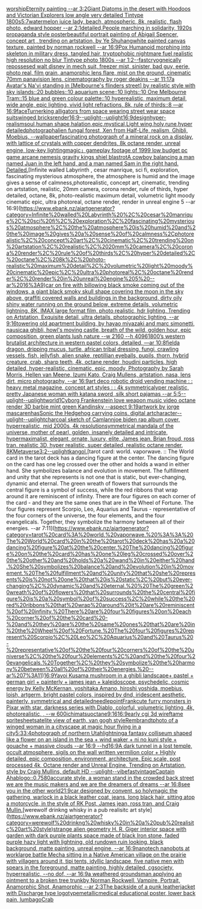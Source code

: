 [worship](https://www.ebank.nz/aiartgenerator?category=worship)[Eternity painting --ar 3:2](https://www.ebank.nz/aiartgenerator?category=Eternity%20painting%20--ar%203%3A2)[Giant Diatoms in the desert with Hoodoos and Victorian Explorers low angle very detailed Tintype 1800s](https://www.ebank.nz/aiartgenerator?category=Giant%20Diatoms%20in%20the%20desert%20with%20Hoodoos%20and%20Victorian%20Explorers%20low%20angle%20very%20detailed%20Tintype%201800s)[5:7](https://www.ebank.nz/aiartgenerator?category=5%3A7)[watermelon juice lady, beach, atmospheric, 8k, realistic, flash photo, edward hopper --ar 2:1](https://www.ebank.nz/aiartgenerator?category=watermelon%20juice%20lady%2C%20beach%2C%20atmospheric%2C%208k%2C%20realistic%2C%20flash%20photo%2C%20edward%20hopper%20--ar%202%3A1)[detailed,](https://www.ebank.nz/aiartgenerator?category=detailed%2C)[People marching in solidarity, 1920s propaganda style poster](https://www.ebank.nz/aiartgenerator?category=People%20marching%20in%20solidarity%2C%201920s%20propaganda%20style%20poster)[beautiful portrait painting of Abigail Spencer, concept art , trending on artstation, by Ye Shuhang](https://www.ebank.nz/aiartgenerator?category=beautiful%20portrait%20painting%20of%20Abigail%20Spencer%2C%20concept%20art%20%2C%20trending%20on%20artstation%2C%20by%20Ye%20Shuhang)[white painted canvas texture, painted by norman rockwell --ar 16:9](https://www.ebank.nz/aiartgenerator?category=white%20painted%20canvas%20texture%2C%20painted%20by%20norman%20rockwell%20--ar%2016%3A9)[Pox Humanoid morphing into skeleton in military dress, tangled hair, tryptophobic nightmare fuel realistic high resolution no blur Tintype photo 1800s --ar 1:2](https://www.ebank.nz/aiartgenerator?category=Pox%20Humanoid%20morphing%20into%20skeleton%20in%20military%20dress%2C%20tangled%20hair%2C%20tryptophobic%20nightmare%20fuel%20realistic%20high%20resolution%20no%20blur%20Tintype%20photo%201800s%20--ar%201%3A2)[--fast](https://www.ebank.nz/aiartgenerator?category=--fast)[cryogneically repossesed walt disney in mech suit, freezer mist, sinister, bad guy, eerie, photo real, film grain, anamorphic lens flare, mist on the ground, cinematic 70mm panavision lens, cinematography by roger deakins --ar 11:17](https://www.ebank.nz/aiartgenerator?category=cryogneically%20repossesed%20walt%20disney%20in%20mech%20suit%2C%20freezer%20mist%2C%20sinister%2C%20bad%20guy%2C%20eerie%2C%20photo%20real%2C%20film%20grain%2C%20anamorphic%20lens%20flare%2C%20mist%20on%20the%20ground%2C%20cinematic%2070mm%20panavision%20lens%2C%20cinematography%20by%20roger%20deakins%20--ar%2011%3A17)[a Avatar's Na'vi standing in [Melbourne's flinders street] by realistic style with sky islands::20 bubbles::10 aquarium scene::10 lights::10 One Melbourne Tram::15 blue and green colour palette::10 hyperealistic, maximum detail, wide angle, epic lighting, vivid light refractions, 8k, rule of thirds::8 —ar 16:9](https://www.ebank.nz/aiartgenerator?category=a%20Avatar%27s%20Na%27vi%20standing%20in%20%5BMelbourne%27s%20flinders%20street%5D%20by%20realistic%20style%20with%20sky%20islands%3A%3A20%20bubbles%3A%3A10%20aquarium%20scene%3A%3A10%20lights%3A%3A10%20One%20Melbourne%20Tram%3A%3A15%20blue%20and%20green%20colour%20palette%3A%3A10%20hyperealistic%2C%20maximum%20detail%2C%20wide%20angle%2C%20epic%20lighting%2C%20vivid%20light%20refractions%2C%208k%2C%20rule%20of%20thirds%3A%3A8%20%E2%80%94ar%2016%3A9)[face](https://www.ebank.nz/aiartgenerator?category=face)[Turner](https://www.ebank.nz/aiartgenerator?category=Turner)[king alligators from space wearing street wear space suits](https://www.ebank.nz/aiartgenerator?category=king%20alligators%20from%20space%20wearing%20street%20wear%20space%20suits)[winged bricks](https://www.ebank.nz/aiartgenerator?category=winged%20bricks)[render](https://www.ebank.nz/aiartgenerator?category=render)[16:9](https://www.ebank.nz/aiartgenerator?category=16%3A9)[--uplight](https://www.ebank.nz/aiartgenerator?category=--uplight)[--uplight](https://www.ebank.nz/aiartgenerator?category=--uplight)[16:9](https://www.ebank.nz/aiartgenerator?category=16%3A9)[design](https://www.ebank.nz/aiartgenerator?category=design)[hyper-realism](https://www.ebank.nz/aiartgenerator?category=hyper-realism)[soul,human shape,halation,epic,mystical,Light wing,holy,rune,hyper detailed](https://www.ebank.nz/aiartgenerator?category=soul%2Chuman%20shape%2Chalation%2Cepic%2Cmystical%2CLight%20wing%2Choly%2Crune%2Chyper%20detailed)[photograph](https://www.ebank.nz/aiartgenerator?category=photograph)[alien fungal forest, Xen from Half-Life, realism, Ghibli, Moebius, --wallpaper](https://www.ebank.nz/aiartgenerator?category=alien%20fungal%20forest%2C%20Xen%20from%20Half-Life%2C%20realism%2C%20Ghibli%2C%20Moebius%2C%20--wallpaper)[fascinating photograph of a mineral rock on a display, with lattice of crystals with copper dendrites, 8k octane render, unreal engine,  low-key lighting](https://www.ebank.nz/aiartgenerator?category=fascinating%20photograph%20of%20a%20mineral%20rock%20on%20a%20display%2C%20with%20lattice%20of%20crystals%20with%20copper%20dendrites%2C%208k%20octane%20render%2C%20unreal%20engine%2C%20%20low-key%20lighting)[magic」](https://www.ebank.nz/aiartgenerator?category=magic%E3%80%8D)[gameplay footage of 1999 low budget pc game arcane nemesis gravity kings shiel blast](https://www.ebank.nz/aiartgenerator?category=gameplay%20footage%20of%201999%20low%20budget%20pc%20game%20arcane%20nemesis%20gravity%20kings%20shiel%20blast)[rot](https://www.ebank.nz/aiartgenerator?category=rot)[A cowboy balancing a man named Juan in the left hand, and a man named Sam in the right hand. Detailed.](https://www.ebank.nz/aiartgenerator?category=A%20cowboy%20balancing%20a%20man%20named%20Juan%20in%20the%20left%20hand%2C%20and%20a%20man%20named%20Sam%20in%20the%20right%20hand.%20Detailed.)[Infinite walled Labyrinth , cesar manrique, sci fi, exploration, fascinating mysterious atmosphere, the atmosphere is humid and the image gives a sense of calmness,photorealistic, concept art, cinematic, trending on artstation, realistic, 20mm camera, corona render, rule of thirds, hyper detailed, octane, 8k, photo-realistic maximum detail, volumetric light moody cinematic epic, ultra photoreal, octane render, render in unreal engine 5 --ar 16:9](https://www.ebank.nz/aiartgenerator?category=Infinite%20walled%20Labyrinth%20%2C%20cesar%20manrique%2C%20sci%20fi%2C%20exploration%2C%20fascinating%20mysterious%20atmosphere%2C%20the%20atmosphere%20is%20humid%20and%20the%20image%20gives%20a%20sense%20of%20calmness%2Cphotorealistic%2C%20concept%20art%2C%20cinematic%2C%20trending%20on%20artstation%2C%20realistic%2C%2020mm%20camera%2C%20corona%20render%2C%20rule%20of%20thirds%2C%20hyper%20detailed%2C%20octane%2C%208k%2C%20photo-realistic%20maximum%20detail%2C%20volumetric%20light%20moody%20cinematic%20epic%2C%20ultra%20photoreal%2C%20octane%20render%2C%20render%20in%20unreal%20engine%205%20--ar%2016%3A9)[car on fire with billowing black smoke coming out of the windows, a giant black smoky skull shape covering the moon in the sky above, graffiti covered walls and buildings in the background, dirty oily shiny water running on the ground below, extreme details, volumetric lightning, 8K, IMAX large format film, photo realistic, hdr lighting, Trending on Artstation, Exquisite detail, ultra details, photographic lighting, --ar 9:16](https://www.ebank.nz/aiartgenerator?category=car%20on%20fire%20with%20billowing%20black%20smoke%20coming%20out%20of%20the%20windows%2C%20a%20giant%20black%20smoky%20skull%20shape%20covering%20the%20moon%20in%20the%20sky%20above%2C%20graffiti%20covered%20walls%20and%20buildings%20in%20the%20background%2C%20dirty%20oily%20shiny%20water%20running%20on%20the%20ground%20below%2C%20extreme%20details%2C%20volumetric%20lightning%2C%208K%2C%20IMAX%20large%20format%20film%2C%20photo%20realistic%2C%20hdr%20lighting%2C%20Trending%20on%20Artstation%2C%20Exquisite%20detail%2C%20ultra%20details%2C%20photographic%20lighting%2C%20--ar%209%3A16)[towering old apartment building, by hayao miyazaki and marc simonetti, nausicaa ghibli, howl's moving castle, breath of the wild, golden hour, epic composition, green plants lush nature --w 2160 --h 4096](https://www.ebank.nz/aiartgenerator?category=towering%20old%20apartment%20building%2C%20by%20hayao%20miyazaki%20and%20marc%20simonetti%2C%20nausicaa%20ghibli%2C%20howl%27s%20moving%20castle%2C%20breath%20of%20the%20wild%2C%20golden%20hour%2C%20epic%20composition%2C%20green%20plants%20lush%20nature%20--w%202160%20--h%204096)[1800’s western brutalist architecture in western pastel colors, detailed, —ar 10:8](https://www.ebank.nz/aiartgenerator?category=1800%E2%80%99s%20western%20brutalist%20architecture%20in%20western%20pastel%20colors%2C%20detailed%2C%20%E2%80%94ar%2010%3A8)[field](https://www.ebank.nz/aiartgenerator?category=field)[a dragon, dripping mucus, turtle, african tribal dressing, fungi, crawling vessels, fish, jellyfish, alien snake, reptillian eyeballs, pupils, thorn, hybrid creature, crab, sharp teeth, 4k, octane render, houdini particles, high detailed, hyper-realistic, cinematic, epic, moody, Photography by Sarah Morris, Hellen van Meene, Izumi Kato, Craig Mullens, artstation, nasa, lens dirt, micro photography, --ar 16:9](https://www.ebank.nz/aiartgenerator?category=a%20dragon%2C%20dripping%20mucus%2C%20turtle%2C%20african%20tribal%20dressing%2C%20fungi%2C%20crawling%20vessels%2C%20fish%2C%20jellyfish%2C%20alien%20snake%2C%20reptillian%20eyeballs%2C%20pupils%2C%20thorn%2C%20hybrid%20creature%2C%20crab%2C%20sharp%20teeth%2C%204k%2C%20octane%20render%2C%20houdini%20particles%2C%20high%20detailed%2C%20hyper-realistic%2C%20cinematic%2C%20epic%2C%20moody%2C%20Photography%20by%20Sarah%20Morris%2C%20Hellen%20van%20Meene%2C%20Izumi%20Kato%2C%20Craig%20Mullens%2C%20artstation%2C%20nasa%2C%20lens%20dirt%2C%20micro%20photography%2C%20--ar%2016%3A9)[art deco robotic droid vending machine : : heavy metal magazine, concept art styles : : 4k symmetrical](https://www.ebank.nz/aiartgenerator?category=art%20deco%20robotic%20droid%20vending%20machine%20%3A%20%3A%20heavy%20metal%20magazine%2C%20concept%20art%20styles%20%3A%20%3A%204k%20symmetrical)[yper realistic, pretty Japanese woman with katana sword ,silk short pajamas --ar 5:5](https://www.ebank.nz/aiartgenerator?category=yper%20realistic%2C%20pretty%20Japanese%20woman%20with%20katana%20sword%20%2Csilk%20short%20pajamas%20--ar%205%3A5)[--uplight](https://www.ebank.nz/aiartgenerator?category=--uplight)[--uplight](https://www.ebank.nz/aiartgenerator?category=--uplight)[world](https://www.ebank.nz/aiartgenerator?category=world)[1](https://www.ebank.nz/aiartgenerator?category=1)[Cyborg Frankenstein love weapon music video octane render 3D barbie mint green Kandinsky --aspect 9:19](https://www.ebank.nz/aiartgenerator?category=Cyborg%20Frankenstein%20love%20weapon%20music%20video%20octane%20render%203D%20barbie%20mint%20green%20Kandinsky%20--aspect%209%3A19)[artwork by jorge mascarenhas](https://www.ebank.nz/aiartgenerator?category=artwork%20by%20jorge%20mascarenhas)[Sonic the Hedgehog carrying coins, digital art](https://www.ebank.nz/aiartgenerator?category=Sonic%20the%20Hedgehog%20carrying%20coins%2C%20digital%20art)[character](https://www.ebank.nz/aiartgenerator?category=character)[--uplight](https://www.ebank.nz/aiartgenerator?category=--uplight)[--uplight](https://www.ebank.nz/aiartgenerator?category=--uplight)[charcoal sketch of Camlann](https://www.ebank.nz/aiartgenerator?category=charcoal%20sketch%20of%20Camlann)[joe biden rap album cover, hyperrealistic, mid 2000s, 4k resolution](https://www.ebank.nz/aiartgenerator?category=joe%20biden%20rap%20album%20cover%2C%20hyperrealistic%2C%20mid%202000s%2C%204k%20resolution)[symmetrical mandala of the universe, mother of pearl, golden, insanely detailed and intricate, hypermaximalist, elegant, ornate, luxury, elite, James jean, Brian froud, ross tran, realistic 3D, hyper realistic, super detailed, realistic octane render, 8K](https://www.ebank.nz/aiartgenerator?category=symmetrical%20mandala%20of%20the%20universe%2C%20mother%20of%20pearl%2C%20golden%2C%20insanely%20detailed%20and%20intricate%2C%20hypermaximalist%2C%20elegant%2C%20ornate%2C%20luxury%2C%20elite%2C%20James%20jean%2C%20Brian%20froud%2C%20ross%20tran%2C%20realistic%203D%2C%20hyper%20realistic%2C%20super%20detailed%2C%20realistic%20octane%20render%2C%208K)[Metaverse](https://www.ebank.nz/aiartgenerator?category=Metaverse)[3:2](https://www.ebank.nz/aiartgenerator?category=3%3A2)[--uplight](https://www.ebank.nz/aiartgenerator?category=--uplight)[kangol.](https://www.ebank.nz/aiartgenerator?category=kangol.)[tarot card: world. vaporwave. :: The World card in the tarot deck has a dancing figure at the center. The dancing figure on the card has one leg crossed over the other and holds a wand in either hand. She symbolizes balance and evolution in movement. The fulfillment and unity that she represents is not one that is static, but ever-changing, dynamic and eternal.  The green wreath of flowers that surrounds the central figure is a symbol of success, while the red ribbons that wrap around it are reminiscent of infinity. There are four figures on each corner of the card - and they are the same ones that are in the Wheel of Fortune. The four figures represent Scorpio, Leo, Aquarius and Taurus - representative of the four corners of the universe, the four elements, and the four evangelicals. Together, they symbolize the harmony between all of their energies. --ar 7:11](https://www.ebank.nz/aiartgenerator?category=tarot%20card%3A%20world.%20vaporwave.%20%3A%3A%20The%20World%20card%20in%20the%20tarot%20deck%20has%20a%20dancing%20figure%20at%20the%20center.%20The%20dancing%20figure%20on%20the%20card%20has%20one%20leg%20crossed%20over%20the%20other%20and%20holds%20a%20wand%20in%20either%20hand.%20She%20symbolizes%20balance%20and%20evolution%20in%20movement.%20The%20fulfillment%20and%20unity%20that%20she%20represents%20is%20not%20one%20that%20is%20static%2C%20but%20ever-changing%2C%20dynamic%20and%20eternal.%20%20The%20green%20wreath%20of%20flowers%20that%20surrounds%20the%20central%20figure%20is%20a%20symbol%20of%20success%2C%20while%20the%20red%20ribbons%20that%20wrap%20around%20it%20are%20reminiscent%20of%20infinity.%20There%20are%20four%20figures%20on%20each%20corner%20of%20the%20card%20-%20and%20they%20are%20the%20same%20ones%20that%20are%20in%20the%20Wheel%20of%20Fortune.%20The%20four%20figures%20represent%20Scorpio%2C%20Leo%2C%20Aquarius%20and%20Taurus%20-%20representative%20of%20the%20four%20corners%20of%20the%20universe%2C%20the%20four%20elements%2C%20and%20the%20four%20evangelicals.%20Together%2C%20they%20symbolize%20the%20harmony%20between%20all%20of%20their%20energies.%20--ar%207%3A11)[16:9](https://www.ebank.nz/aiartgenerator?category=16%3A9)[Yayoi Kusama mushroom in a ghibli landscape](https://www.ebank.nz/aiartgenerator?category=Yayoi%20Kusama%20mushroom%20in%20a%20ghibli%20landscape)[+ pastel + german girl + painterly + james jean + kaleidoscope, psychedelic, cosmic energy by Kelly McKernan, yoshitaka Amano, hiroshi yoshida, moebius, loish, artgerm, bright pastel colors, inspired by dnd, iridescent aesthetic, painterly, symmetrical and detailed](https://www.ebank.nz/aiartgenerator?category=%2B%20pastel%20%2B%20german%20girl%20%2B%20painterly%20%2B%20james%20jean%20%2B%20kaleidoscope%2C%20psychedelic%2C%20cosmic%20energy%20by%20Kelly%20McKernan%2C%20yoshitaka%20Amano%2C%20hiroshi%20yoshida%2C%20moebius%2C%20loish%2C%20artgerm%2C%20bright%20pastel%20colors%2C%20inspired%20by%20dnd%2C%20iridescent%20aesthetic%2C%20painterly%2C%20symmetrical%20and%20detailed)[needlepoint](https://www.ebank.nz/aiartgenerator?category=needlepoint)[Frank](https://www.ebank.nz/aiartgenerator?category=Frank)[cute furry monsters in Pixar with star, darkness series with Diablo, colorful, volumetric lighting, 4k, photorealistic, , --w 600](https://www.ebank.nz/aiartgenerator?category=cute%20furry%20monsters%20in%20Pixar%20with%20star%2C%20darkness%20series%20with%20Diablo%2C%20colorful%2C%20volumetric%20lighting%2C%204k%2C%20photorealistic%2C%20%2C%20--w%20600)[ichimatsu](https://www.ebank.nz/aiartgenerator?category=ichimatsu)[octane](https://www.ebank.nz/aiartgenerator?category=octane)[9:16](https://www.ebank.nz/aiartgenerator?category=9%3A16)[16:9](https://www.ebank.nz/aiartgenerator?category=16%3A9)[early cgi 3d wireftame spritesheet](https://www.ebank.nz/aiartgenerator?category=early%20cgi%203d%20wireftame%20spritesheet)[satelite view of earth, van gogh style](https://www.ebank.nz/aiartgenerator?category=satelite%20view%20of%20earth%2C%20van%20gogh%20style)[Rembrandt](https://www.ebank.nz/aiartgenerator?category=Rembrandt)[photo of a winged woman in a cityscape at magic hour flying in a city](https://www.ebank.nz/aiartgenerator?category=photo%20of%20a%20winged%20woman%20in%20a%20cityscape%20at%20magic%20hour%20flying%20in%20a%20city)[5:3](https://www.ebank.nz/aiartgenerator?category=5%3A3)[3:4](https://www.ebank.nz/aiartgenerator?category=3%3A4)[photograph of northern Utah](https://www.ebank.nz/aiartgenerator?category=photograph%20of%20northern%20Utah)[lightning](https://www.ebank.nz/aiartgenerator?category=lightning)[a fantasy colliseum shaped like a flower on an island in the sea + wind waker + ni no kuni style + gouache + massive clouds --ar 16:9 --hd](https://www.ebank.nz/aiartgenerator?category=a%20fantasy%20colliseum%20shaped%20like%20a%20flower%20on%20an%20island%20in%20the%20sea%20%2B%20wind%20waker%20%2B%20ni%20no%20kuni%20style%20%2B%20gouache%20%2B%20massive%20clouds%20--ar%2016%3A9%20--hd)[16:9](https://www.ebank.nz/aiartgenerator?category=16%3A9)[A dark tunnel in a lost temple, occult atmosphere, sigils on the wall written vermilion color + Highly detailed, epic composition, environment, architecture. Epic scale, post processed 4k, Octane render and Unreal Engine. Trending on Artstation, style by Craig Mullins, default HD --uplight](https://www.ebank.nz/aiartgenerator?category=A%20dark%20tunnel%20in%20a%20lost%20temple%2C%20occult%20atmosphere%2C%20sigils%20on%20the%20wall%20written%20vermilion%20color%20%2B%20Highly%20detailed%2C%20epic%20composition%2C%20environment%2C%20architecture.%20Epic%20scale%2C%20post%20processed%204k%2C%20Octane%20render%20and%20Unreal%20Engine.%20Trending%20on%20Artstation%2C%20style%20by%20Craig%20Mullins%2C%20default%20HD%20--uplight)[--vibefast](https://www.ebank.nz/aiartgenerator?category=--vibefast)[vintage](https://www.ebank.nz/aiartgenerator?category=vintage)[Captain Ahab](https://www.ebank.nz/aiartgenerator?category=Captain%20Ahab)[logo](https://www.ebank.nz/aiartgenerator?category=logo)[::0.75](https://www.ebank.nz/aiartgenerator?category=%3A%3A0.75)[80](https://www.ebank.nz/aiartgenerator?category=80)[accurate style, a woman stand in the crowded back street we are the music makers and we are the dreamers of dreams --ar 16:8](https://www.ebank.nz/aiartgenerator?category=accurate%20style%2C%20a%20woman%20stand%20in%20the%20crowded%20back%20street%20we%20are%20the%20music%20makers%20and%20we%20are%20the%20dreamers%20of%20dreams%20--ar%2016%3A8)[see you in the other world](https://www.ebank.nz/aiartgenerator?category=see%20you%20in%20the%20other%20world)[21:9](https://www.ebank.nz/aiartgenerator?category=21%3A9)[car designed by convent, so holy](https://www.ebank.nz/aiartgenerator?category=car%20designed%20by%20convent%2C%20so%20holy)[magic the gathering, warlock in a black leather coat, jeans, long black hair, sitting atop a motorcycle, in the style of RK Post, James jean, ross tran, and Craig Mullin.](https://www.ebank.nz/aiartgenerator?category=magic%20the%20gathering%2C%20warlock%20in%20a%20black%20leather%20coat%2C%20jeans%2C%20long%20black%20hair%2C%20sitting%20atop%20a%20motorcycle%2C%20in%20the%20style%20of%20RK%20Post%2C%20James%20jean%2C%20ross%20tran%2C%20and%20Craig%20Mullin.)[werewolf drinkng whisky in a pub realisitc art style](https://www.ebank.nz/aiartgenerator?category=werewolf%20drinkng%20whisky%20in%20a%20pub%20realisitc%20art%20style)[strange alien geometry H. R. Giger interior space with garden with dark purple plants space made of black Iron stone, faded purple hazy light with lightning, old rundown ruin looking, black background, matte painting, unreal engine, --ar 16:9](https://www.ebank.nz/aiartgenerator?category=strange%20alien%20geometry%20H.%20R.%20Giger%20interior%20space%20with%20garden%20with%20dark%20purple%20plants%20space%20made%20of%20black%20Iron%20stone%2C%20faded%20purple%20hazy%20light%20with%20lightning%2C%20old%20rundown%20ruin%20looking%2C%20black%20background%2C%20matte%20painting%2C%20unreal%20engine%2C%20--ar%2016%3A9)[nanotech nanobots at work](https://www.ebank.nz/aiartgenerator?category=nanotech%20nanobots%20at%20work)[large battle Mecha sitting in a Native American village on the prairie with villagers around it, tipi tents, idyllic landscape, five native men with spears in the foreground, matte painting, highly detailed, cgsociety, hyperrealistic, --no dof, --ar 16:9](https://www.ebank.nz/aiartgenerator?category=large%20battle%20Mecha%20sitting%20in%20a%20Native%20American%20village%20on%20the%20prairie%20with%20villagers%20around%20it%2C%20tipi%20tents%2C%20idyllic%20landscape%2C%20five%20native%20men%20with%20spears%20in%20the%20foreground%2C%20matte%20painting%2C%20highly%20detailed%2C%20cgsociety%2C%20hyperrealistic%2C%20--no%20dof%2C%20--ar%2016%3A9)[a weathered groundsman applying an ointment to a broken tree trunk](https://www.ebank.nz/aiartgenerator?category=a%20weathered%20groundsman%20applying%20an%20ointment%20to%20a%20broken%20tree%20trunk)[by Norman Rockwell, Vampire, Portrait, Anamorphic Shot, Anamorphic --ar 2:3](https://www.ebank.nz/aiartgenerator?category=by%20Norman%20Rockwell%2C%20Vampire%2C%20Portrait%2C%20Anamorphic%20Shot%2C%20Anamorphic%20--ar%202%3A3)[The backside of a punk leatherjacket with Discharge type logotype](https://www.ebank.nz/aiartgenerator?category=The%20backside%20of%20a%20punk%20leatherjacket%20with%20Discharge%20type%20logotype)[metallic](https://www.ebank.nz/aiartgenerator?category=metallic)[medical educational poster, lower back pain, lumbago](https://www.ebank.nz/aiartgenerator?category=medical%20educational%20poster%2C%20lower%20back%20pain%2C%20lumbago)[Crab](https://www.ebank.nz/aiartgenerator?category=Crab)